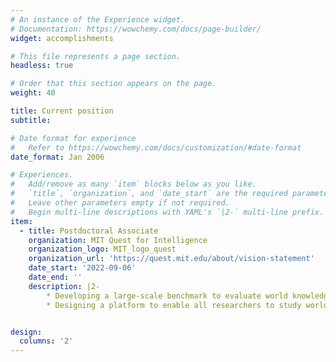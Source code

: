 ```yaml
---
# An instance of the Experience widget.
# Documentation: https://wowchemy.com/docs/page-builder/
widget: accomplishments

# This file represents a page section.
headless: true

# Order that this section appears on the page.
weight: 40

title: Current position
subtitle:

# Date format for experience
#   Refer to https://wowchemy.com/docs/customization/#date-format
date_format: Jan 2006

# Experiences.
#   Add/remove as many `item` blocks below as you like.
#   `title`, `organization`, and `date_start` are the required parameters.
#   Leave other parameters empty if not required.
#   Begin multi-line descriptions with YAML's `|2-` multi-line prefix.
item:
  - title: Postdoctoral Associate
    organization: MIT Quest for Intelligence
    organization_logo: MIT_logo_quest
    organization_url: 'https://quest.mit.edu/about/vision-statement'
    date_start: '2022-09-06'
    date_end: ''
    description: |2-
        * Developing a large-scale benchmark to evaluate world knowledge in language models
        * Designing a platform to enable all researchers to study world knowledge in machines using custom tests / models


design:
  columns: '2'
---
```

